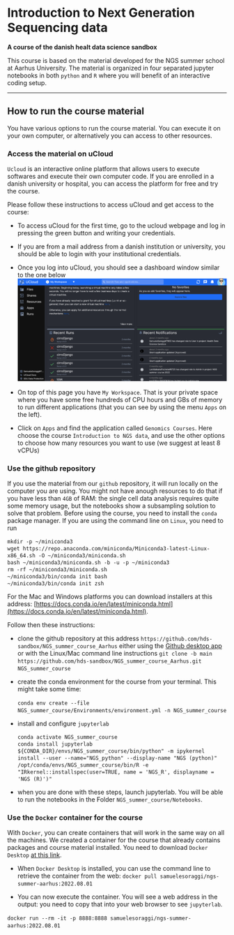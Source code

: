 # Introduction to Next Generation Sequencing data
**A course of the danish healt data science sandbox**

This course is based on the material developed for the NGS summer school at Aarhus University. The material is organized in four separated jupyter notebooks in both `python` and `R` where you will benefit of an interactive coding setup.

---------------------

## How to run the course material

You have various options to run the course material. You can execute it on your own computer, or alternatively you can access to other resources.

### Access the material on uCloud

`Ucloud` is an interactive online platform that allows users to execute softwares and execute their own computer code. If you are enrolled in a danish university or hospital, you can access the platform for free and try the course.

Please follow these instructions to access uCloud and get access to the course:

* To access uCloud for the first time, go to the ucloud webpage and log in pressing the green button and writing your credentials.

* If you are from a mail address from a danish institution or university, you should be able to login with your institutional credentials.

* Once you log into uCloud, you should see a dashboard window similar to the one below
  ![](./img/ucloud_dashboard.png)

* On top of this page you have `My Workspace`. That is your private space where you have some free hundreds of CPU hours and GBs of memory to run different applications (that you can see by using the menu `Apps` on the left). 
 
* Click on `Apps` and find the application called `Genomics Courses`. Here choose the course `Introduction to NGS data`, and use the other options to choose how many resources you want to use (we suggest at least 8 vCPUs)

### Use the github repository

If you use the material from our `github` repository, it will run locally on the computer you are using. You might not have anough resources to do that if you have less than `4GB` of RAM: the single cell data analysis requires quite some memory usage, but the notebooks show a subsampling solution to solve that problem.
Before using the course, you need to install the `conda` package manager. If you are using the command line on `Linux`, you need to run

```
mkdir -p ~/miniconda3
wget https://repo.anaconda.com/miniconda/Miniconda3-latest-Linux-x86_64.sh -O ~/miniconda3/miniconda.sh
bash ~/miniconda3/miniconda.sh -b -u -p ~/miniconda3
rm -rf ~/miniconda3/miniconda.sh
~/miniconda3/bin/conda init bash
~/miniconda3/bin/conda init zsh
```

For the Mac and Windows platforms you can download installers at this address: [https://docs.conda.io/en/latest/miniconda.html](https://docs.conda.io/en/latest/miniconda.html).

Follow then these instructions:

* clone the github repository at this address `https://github.com/hds-sandbox/NGS_summer_course_Aarhus` either using the [Github desktop app](https://desktop.github.com/) or with the Linux/Mac command line instructions
`git clone -b main https://github.com/hds-sandbox/NGS_summer_course_Aarhus.git NGS_summer_course`

* create the conda environment for the course from your terminal. This might take some time:
  
  `conda env create --file NGS_summer_course/Environments/environment.yml -n NGS_summer_course`

* install and configure `jupyterlab`
 
  ```
  conda activate NGS_summer_course
  conda install jupyterlab
  ${CONDA_DIR}/envs/NGS_summer_course/bin/python" -m ipykernel install --user --name="NGS_python" --display-name "NGS (python)"
  /opt/conda/envs/NGS_summer_course/bin/R -e "IRkernel::installspec(user=TRUE, name = 'NGS_R', displayname = 'NGS (R)')"
  ```

* when you are done with these steps, launch jupyterlab. You will be able to run the notebooks in the Folder `NGS_summer_course/Notebooks`.

### Use the `Docker` container for the course

With `Docker`, you can create containers that will work in the same way on all the machines. We created a container for the course that already contains packages and course material installed. You need to download `Docker Desktop` [at this link](https://www.docker.com/products/docker-desktop/).

* When `Docker Desktop` is installed, you can use the command line to retrieve the container from the web:
`docker pull samuelesoraggi/ngs-summer-aarhus:2022.08.01`

* You can now execute the container. You will see a web address in the output: you need to copy that into your web browser to see `jupyterlab`.

`docker run --rm -it -p 8888:8888 samuelesoraggi/ngs-summer-aarhus:2022.08.01`